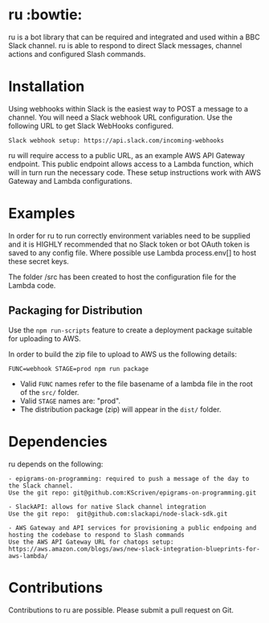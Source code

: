 # ru :bowtie:

ru is a bot library that can be required and integrated and used within a BBC Slack channel.  ru is able to respond to direct Slack messages, channel actions and configured Slash commands. 

# Installation

Using webhooks within Slack is the easiest way to POST a message to a channel.  You will need a Slack webhook URL configuration.  Use the following URL to get Slack WebHooks configured.

    Slack webhook setup: https://api.slack.com/incoming-webhooks

ru will require access to a public URL, as an example AWS API Gateway endpoint. This public endpoint allows access to a Lambda function, which will in turn run the necessary code.  These setup instructions work with AWS Gateway and Lambda configurations.
    
# Examples

In order for ru to run correctly environment variables need to be supplied and it is HIGHLY recommended that no Slack token or bot OAuth token is saved to any config file.  Where possible use Lambda process.env[] to host these secret keys. 

The folder /src has been created to host the configuration file for the Lambda code. 


## Packaging for Distribution

Use the `npm run-scripts` feature to create a deployment package suitable for uploading to AWS.

In order to build the zip file to upload to AWS us the following details:

```
FUNC=webhook STAGE=prod npm run package
```

* Valid `FUNC` names refer to the file basename of a lambda file in the root of the `src/` folder.
* Valid `STAGE` names are: "prod".
* The distribution package (zip) will appear in the `dist/` folder.



# Dependencies

ru depends on the following:

    - epigrams-on-programming: required to push a message of the day to the Slack channel.
    Use the git repo: git@github.com:KScriven/epigrams-on-programming.git
    
    - SlackAPI: allows for native Slack channel integration
    Use the git repo:  git@github.com:slackapi/node-slack-sdk.git
    
    - AWS Gateway and API services for provisioning a public endpoing and hosting the codebase to respond to Slash commands
    Use the AWS API Gateway URL for chatops setup: https://aws.amazon.com/blogs/aws/new-slack-integration-blueprints-for-aws-lambda/
    
# Contributions

Contributions to ru are possible.  Please submit a pull request on Git. 